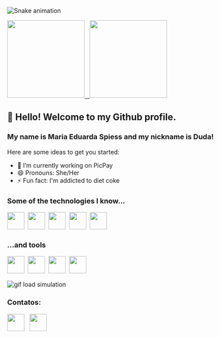 ![Snake animation](https://github.com/MariaEduardaSpiess/MariaEduardaSpiess/blob/output/github-contribution-grid-snake.svg)

<a href="https://github.com/MariaEduardaSpiess">
  <img height="180em" src="https://github-readme-stats.vercel.app/api/top-langs/?username=MariaEduardaSpiess&layout=compact&langs_count=7&theme=dracula"/>&nbsp;&nbsp;
  <img height="180em" src="https://github-readme-stats.vercel.app/api?username=MariaEduardaSpiess&show_icons=true&theme=dracula&include_all_commits=true&count_private=true"/>
</a>

## 👋 Hello! Welcome to my Github profile.
### My name is Maria Eduarda Spiess and my nickname is Duda!

Here are some ideas to get you started:

- 🔭 I’m currently working on PicPay
- 😄 Pronouns: She/Her
- ⚡ Fun fact: I'm addicted to diet coke

### Some of the technologies I know...
<img src="https://cdn.jsdelivr.net/gh/devicons/devicon/icons/go/go-original.svg" width="40" height="40"/>&nbsp;&nbsp;<img src="https://cdn.jsdelivr.net/gh/devicons/devicon/icons/amazonwebservices/amazonwebservices-original.svg" width="40" height="40"/>&nbsp;&nbsp;<img src="https://cdn.jsdelivr.net/gh/devicons/devicon/icons/kubernetes/kubernetes-plain.svg" width="40" height="40"/>&nbsp;&nbsp;<img src="https://cdn.jsdelivr.net/gh/devicons/devicon/icons/docker/docker-plain-wordmark.svg" width="40" height="40"/>&nbsp;&nbsp;<img src="https://cdn.jsdelivr.net/gh/devicons/devicon/icons/postgresql/postgresql-original.svg" width="40" height="40"/>

### ...and tools
<img src="https://cdn.jsdelivr.net/gh/devicons/devicon/icons/grafana/grafana-original.svg" width="40" height="40"/>&nbsp;&nbsp;<img src="https://cdn.jsdelivr.net/gh/devicons/devicon/icons/intellij/intellij-original.svg" width="40" height="40"/>&nbsp;&nbsp;<img src="https://cdn.jsdelivr.net/gh/devicons/devicon/icons/slack/slack-original.svg" width="40" height="40"/>&nbsp;&nbsp;<img src="https://cdn.jsdelivr.net/gh/devicons/devicon/icons/vscode/vscode-original.svg" width="40" height="40"/>

![gif load simulation]("https://c.tenor.com/f45-NCOT8b0AAAAC/lena-luthor-katie-mcgrath.gif")

### Contatos:
<div>
  <a href = "mailto:dudaspiess@gmail.com"><img src="https://cdn.jsdelivr.net/gh/devicons/devicon/icons/google/google-original.svg" target="_blank" width="40" height="40"></a>&nbsp;&nbsp;
  <a href="https://www.linkedin.com/in/maria-eduarda-spiess" target="_blank"width="40" height="40"><img src="https://cdn.jsdelivr.net/gh/devicons/devicon/icons/linkedin/linkedin-original.svg" target="_blank"width="40" height="40"></a>   
</div>
